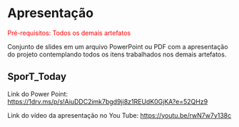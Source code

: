 # Apresentação

<span style="color:red">Pré-requisitos: Todos os demais artefatos</span>

Conjunto de slides em um arquivo PowerPoint ou PDF com a apresentação do projeto contemplando todos os itens trabalhados nos demais artefatos.

## SporT_Today

Link do Power Point: https://1drv.ms/p/s!AiuDDC2imk7bgd9ji8z1REUdK0GjKA?e=52QHz9


Link do vídeo da apresentação no You Tube: https://youtu.be/rwN7w7y138c
